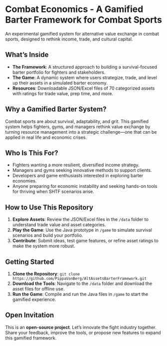 # Combat Economics - A Gamified Barter Framework for Combat Sports

An experimental gamified system for alternative value exchange in combat sports, designed to rethink income, trade, and cultural capital.

## What’s Inside
- **The Framework**: A structured approach to building a survival-focused barter portfolio for fighters and stakeholders.
- **The Game**: A dynamic system where users strategize, trade, and level up their assets in a simulated barter economy.
- **Resources**: Downloadable JSON/Excel files of 70 categorized assets with ratings for trade value, prep time, and more.

## Why a Gamified Barter System?
Combat sports are about survival, adaptability, and grit. This gamified system helps fighters, gyms, and managers rethink value exchange by turning resource management into a strategic challenge—one that can be applied in real life and economic crises.

## Who Is This For?
- Fighters wanting a more resilient, diversified income strategy.
- Managers and gyms seeking innovative methods to support clients.
- Developers and game enthusiasts interested in exploring barter economies.
- Anyone preparing for economic instability and seeking hands-on tools for thriving when SHTF scenarios arise.

## How to Use This Repository
1. **Explore Assets**: Review the JSON/Excel files in the `/data` folder to understand trade value and asset categories.
2. **Play the Game**: Use the Java prototype in `/game` to simulate survival scenarios and build your portfolio.
3. **Contribute**: Submit ideas, test game features, or refine asset ratings to make the system more robust.

## Getting Started
1. **Clone the Repository**: `git clone https://github.com/PippaVonBerg/AltAssetsBarterFramework.git`
2. **Download the Tools**: Navigate to the `/data` folder and download the asset files for offline use.
3. **Run the Game**: Compile and run the Java files in `/game` to start the gamified experience.

## Open Invitation
This is an **open-source project**. Let’s innovate the fight industry together. Share your feedback, improve the tools, or propose new features to expand this gamified framework.



